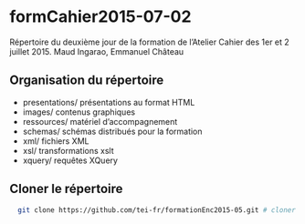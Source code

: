 # formCahier2015-07-02

Répertoire du deuxième jour de la formation de l’Atelier Cahier des 1er et 2 juillet 2015.
Maud Ingarao, Emmanuel Château

## Organisation du répertoire

- presentations/ présentations au format HTML
- images/ contenus graphiques
- ressources/ matériel d’accompagnement
- schemas/ schémas distribués pour la formation
- xml/ fichiers XML
- xsl/ transformations xslt
- xquery/ requêtes XQuery

## Cloner le répertoire

```bash
  git clone https://github.com/tei-fr/formationEnc2015-05.git # cloner le répertoire
```
